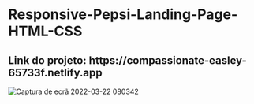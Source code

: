 # Responsive-Pepsi-Landing-Page-HTML-CSS

<h2>Link do projeto: https://compassionate-easley-65733f.netlify.app </h2>

 ![Captura de ecrã 2022-03-22 080342](https://user-images.githubusercontent.com/38643231/159426110-dd0091c2-b11f-4431-8815-4c64a188289c.png)
